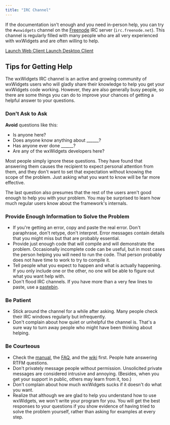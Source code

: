 ```yaml
---
title: "IRC Channel"
---
```


If the documentation isn't enough and you need in-person help, you can try the
`#wxwidgets` channel on the [Freenode][1] IRC server (`irc.freenode.net`). This
channel is regularly filled with many people who are all very experienced with
wxWidgets and are often willing to help.

[1]: http://freenode.net/

<div class="row my-4 justify-content-center">
  <div class="col-md-6">
    <a href="http://webchat.freenode.net/?channels=%23wxwidgets&amp;uio=OT10cnVlJjExPTIxNQ6c" target="_new" class="btn btn-lg btn-outline-primary btn-block">
      <i class="fas fa-globe fa-fw"></i> Launch Web Client
    </a>
    <a href="irc://irc.freenode.net/wxwidgets" class="btn btn-lg btn-outline-primary btn-block">
      <i class="fas fa-desktop fa-fw"></i> Launch Desktop Client
    </a>
  </div>
</div>


## Tips for Getting Help

The wxWidgets IRC channel is an active and growing community of wxWidgets users
who will gladly share their knowledge to help you get your wxWidgets code
working. However, they are also generally busy people, so there are some things
you can do to improve your chances of getting a helpful answer to your
questions.

### Don't Ask to Ask

**Avoid** questions like this:

* Is anyone here?
* Does anyone know anything about ______?
* Has anyone ever done ______?
* Are any of the wxWidgets developers here?

Most people simply ignore these questions. They have found that answering them
causes the recipient to expect personal attention from them, and they don't
want to set that expectation without knowing the scope of the problem. Just
asking what you want to know will be far more effective.

The last question also presumes that the rest of the users aren't good enough
to help you with your problem. You may be surprised to learn how much regular
users know about the framework's internals.

### Provide Enough Information to Solve the Problem

* If you're getting an error, copy and paste the real error. Don't paraphrase,
  don't retype, don't interpret. Error messages contain details that you might
  miss but that are probably essential.
* Provide just enough code that will compile and will demonstrate the problem.
  Occasionally incomplete code can be useful, but in most cases the person
  helping you will need to run the code. That person probably does not have
  time to work to try to compile it.
* Tell people what you expect to happen and what is actually happening. If you
  only include one or the other, no one will be able to figure out what you
  want help with.
* Don't flood IRC channels. If you have more than a very few lines to paste,
  use a [pastebin].

[pastebin]: http://pastebin.com/

### Be Patient

* Stick around the channel for a while after asking. Many people check their
  IRC windows regularly but infrequently.
* Don't complain about how quiet or unhelpful the channel is. That's a sure way
  to turn away people who might have been thinking about helping.

### Be Courteous

* Check the [manual], the [FAQ], and the [wiki] first. People hate answering
  RTFM questions.
* Don't privately message people without permission. Unsolicited private
  messages are considered intrusive and annoying. (Besides, when you get your
  support in public, others may learn from it, too.)
* Don't complain about how much wxWidgets sucks if it doesn't do what you want.
* Realize that although we are glad to help you understand how to use
  wxWidgets, we won't write your program for you. You will get the best
  responses to your questions if you show evidence of having tried to solve the
  problem yourself, rather than asking for examples at every step.

[manual]: https://docs.wxwidgets.org/stable/
[faq]: /docs/faq/
[wiki]: https://wiki.wxwidgets.org/

